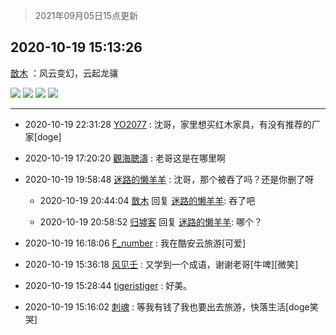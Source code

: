 > 2021年09月05日15点更新
<link rel="stylesheet" href="https://cdn.jsdelivr.net/gh/taotie6/sampleJSON@main/css/photo_show.css">


 ## 2020-10-19 15:13:26 

 [㪚木](https://www.coolapk.com/feed/22331955?shareKey=MzFlNWYyMDM2YWMyNjEzMTc1N2Q~) ：风云变幻，云起龙骧 

<div class="album">
<img class="img-item" src="http://image.coolapk.com/feed/2020/1019/15/1081091_3e935155_1585_6557@993x558.gif" />
<img class="img-item" src="http://image.coolapk.com/feed/2020/1019/15/1081091_a06effef_1585_656@706x397.gif" />
<img class="img-item" src="http://image.coolapk.com/feed/2020/1019/15/1081091_5fbc6345_1585_6561@1920x1061.jpeg" />
<img class="img-item" src="http://image.coolapk.com/feed/2020/1019/15/1081091_40909ad1_1585_6563@1920x918.jpeg" />
</div>

 ------- 

- 2020-10-19 22:31:28 [YO2077](uid=1757685) : 沈哥，家里想买红木家具，有没有推荐的厂家[doge] 

- 2020-10-19 17:20:20 [觀海聴濤](uid=1471947) : 老哥这是在哪里啊 

- 2020-10-19 19:58:48 [迷路的懒羊羊](uid=2943376) : 沈哥，那个被吞了吗？还是你删了呀 

    - 2020-10-19 20:44:04 [㪚木](uid=1081091) 回复 [迷路的懒羊羊](uid=2943376): 吞了吧 

    - 2020-10-19 20:58:52 [归墟客](uid=3287587) 回复 [迷路的懒羊羊](uid=2943376): 哪个？ 

- 2020-10-19 16:18:06 [F_number](uid=3294719) : 我在酷安云旅游[可爱] 

- 2020-10-19 15:36:18 [风见壬](uid=1512297) : 又学到一个成语，谢谢老哥[牛啤][微笑] 

- 2020-10-19 15:28:44 [tigeristiger](uid=479695) : 好美。 

- 2020-10-19 15:16:02 [刺魂](uid=1662383) : 等我有钱了我也要出去旅游，快落生活[doge笑哭] 

